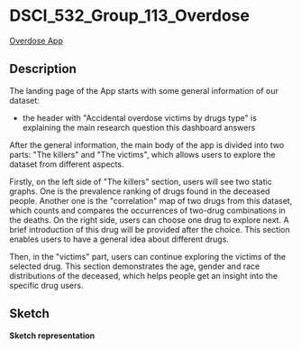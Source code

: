 # DSCI_532_Group_113_Overdose
[Overdose App](https://group-113-overdose.herokuapp.com/)

## Description
The landing page of the App starts with some general information of our dataset: 
- the header with "Accidental overdose victims by drugs type" is explaining the main research question this dashboard answers

After the general information, the main body of the app is divided into two parts: "The killers" and "The victims", which allows users to explore the dataset from different aspects.

Firstly, on the left side of "The killers" section, users will see two static graphs. One is the prevalence ranking of drugs found in the deceased people. Another one is the "correlation" map of two drugs from this dataset, which counts and compares the occurrences of two-drug combinations in the deaths. On the right side, users can choose one drug to explore next. A brief introduction of this drug will be provided after the choice. This section enables users to have a general idea about different drugs.

Then, in the "victims" part, users can continue exploring the victims of the selected drug. This section demonstrates the age, gender and race distributions of the deceased, which helps people get an insight into the specific drug users.

## Sketch

**Sketch representation**

